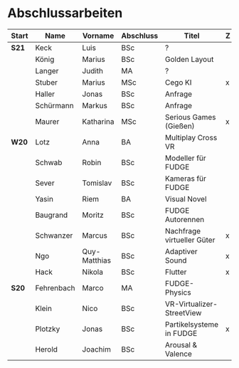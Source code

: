 # Abschlussarbeiten

| Start   | Name       | Vorname      | Abschluss | Titel                      | Z |
|---------|------------|--------------|-----------|----------------------------|---|
| **S21** | Keck       | Luis         | BSc       | ?                          |   |
|         | König      | Marius       | BSc       | Golden Layout              |   |
|         | Langer     | Judith       | MA        | ?                          |   |
|         | Stuber     | Marius       | MSc       | Cego KI                    | x |
|         | Haller     | Jonas        | BSc       | Anfrage                    |   |
|         | Schürmann  | Markus       | BSc       | Anfrage                    |   |
|         | Maurer     | Katharina    | MSc       | Serious Games (Gießen)     | x |
| **W20** | Lotz       | Anna         | BA        | Multiplay Cross VR         |   |
|         | Schwab     | Robin        | BSc       | Modeller für FUDGE         |   |
|         | Sever      | Tomislav     | BSc       | Kameras für FUDGE          |   |
|         | Yasin      | Riem         | BA        | Visual Novel               |   |
|         | Baugrand   | Moritz       | BSc       | FUDGE Autorennen           |   |
|         | Schwanzer  | Marcus       | BSc       | Nachfrage virtueller Güter | x |
|         | Ngo        | Quy-Matthias | BSc       | Adaptiver Sound            | x |
|         | Hack       | Nikola       | BSc       | Flutter                    | x |
| **S20** | Fehrenbach | Marco        | MA        | FUDGE- Physics             |   |
|         | Klein      | Nico         | BSc       | VR-Virtualizer-StreetView  |   |
|         | Plotzky    | Jonas        | BSc       | Partikelsysteme in FUDGE   | x |
|         | Herold     | Joachim      | BSc       | Arousal & Valence          |   |
